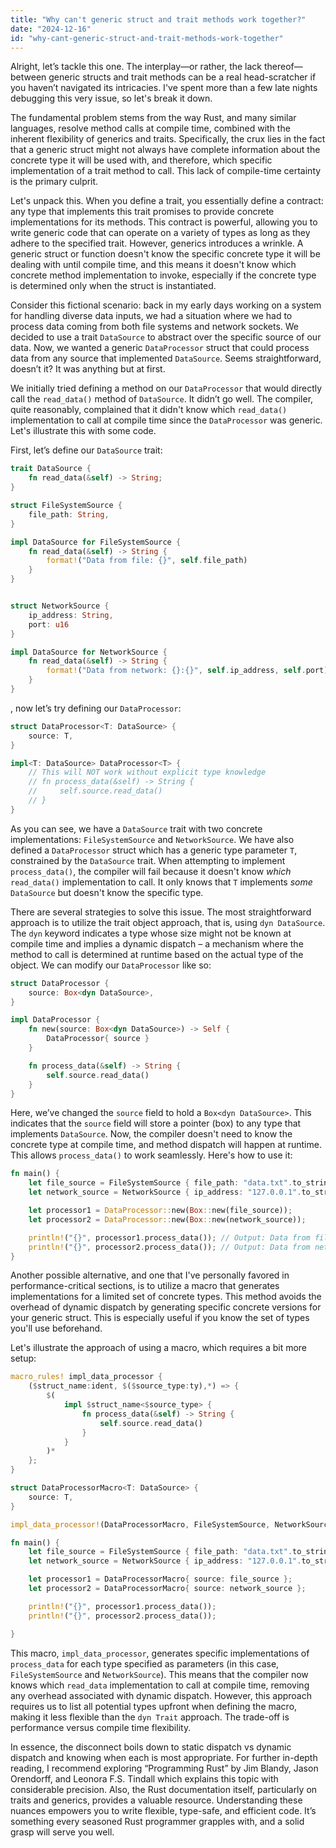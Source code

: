 ```yaml
---
title: "Why can't generic struct and trait methods work together?"
date: "2024-12-16"
id: "why-cant-generic-struct-and-trait-methods-work-together"
---
```


Alright, let’s tackle this one. The interplay—or rather, the lack thereof—between generic structs and trait methods can be a real head-scratcher if you haven’t navigated its intricacies. I've spent more than a few late nights debugging this very issue, so let's break it down.

The fundamental problem stems from the way Rust, and many similar languages, resolve method calls at compile time, combined with the inherent flexibility of generics and traits. Specifically, the crux lies in the fact that a generic struct might not always have complete information about the concrete type it will be used with, and therefore, which specific implementation of a trait method to call. This lack of compile-time certainty is the primary culprit.

Let's unpack this. When you define a trait, you essentially define a contract: any type that implements this trait promises to provide concrete implementations for its methods. This contract is powerful, allowing you to write generic code that can operate on a variety of types as long as they adhere to the specified trait. However, generics introduces a wrinkle. A generic struct or function doesn't know the specific concrete type it will be dealing with until compile time, and this means it doesn't know which concrete method implementation to invoke, especially if the concrete type is determined only when the struct is instantiated.

Consider this fictional scenario: back in my early days working on a system for handling diverse data inputs, we had a situation where we had to process data coming from both file systems and network sockets. We decided to use a trait `DataSource` to abstract over the specific source of our data. Now, we wanted a generic `DataProcessor` struct that could process data from any source that implemented `DataSource`. Seems straightforward, doesn’t it? It was anything but at first.

We initially tried defining a method on our `DataProcessor` that would directly call the `read_data()` method of `DataSource`. It didn’t go well. The compiler, quite reasonably, complained that it didn't know which `read_data()` implementation to call at compile time since the `DataProcessor` was generic. Let's illustrate this with some code.

First, let’s define our `DataSource` trait:

```rust
trait DataSource {
    fn read_data(&self) -> String;
}

struct FileSystemSource {
    file_path: String,
}

impl DataSource for FileSystemSource {
    fn read_data(&self) -> String {
        format!("Data from file: {}", self.file_path)
    }
}


struct NetworkSource {
    ip_address: String,
    port: u16
}

impl DataSource for NetworkSource {
    fn read_data(&self) -> String {
        format!("Data from network: {}:{}", self.ip_address, self.port)
    }
}
```
, now let’s try defining our `DataProcessor`:

```rust
struct DataProcessor<T: DataSource> {
    source: T,
}

impl<T: DataSource> DataProcessor<T> {
    // This will NOT work without explicit type knowledge
    // fn process_data(&self) -> String {
    //     self.source.read_data()
    // }
}
```

As you can see, we have a `DataSource` trait with two concrete implementations: `FileSystemSource` and `NetworkSource`. We have also defined a `DataProcessor` struct which has a generic type parameter `T`, constrained by the `DataSource` trait. When attempting to implement `process_data()`, the compiler will fail because it doesn't know *which* `read_data()` implementation to call. It only knows that `T` implements *some* `DataSource` but doesn't know the specific type.

There are several strategies to solve this issue. The most straightforward approach is to utilize the trait object approach, that is, using `dyn DataSource`. The `dyn` keyword indicates a type whose size might not be known at compile time and implies a dynamic dispatch – a mechanism where the method to call is determined at runtime based on the actual type of the object. We can modify our `DataProcessor` like so:

```rust
struct DataProcessor {
    source: Box<dyn DataSource>,
}

impl DataProcessor {
    fn new(source: Box<dyn DataSource>) -> Self {
        DataProcessor{ source }
    }

    fn process_data(&self) -> String {
        self.source.read_data()
    }
}
```

Here, we’ve changed the `source` field to hold a `Box<dyn DataSource>`. This indicates that the `source` field will store a pointer (box) to any type that implements `DataSource`. Now, the compiler doesn't need to know the concrete type at compile time, and method dispatch will happen at runtime. This allows `process_data()` to work seamlessly. Here's how to use it:

```rust
fn main() {
    let file_source = FileSystemSource { file_path: "data.txt".to_string() };
    let network_source = NetworkSource { ip_address: "127.0.0.1".to_string(), port: 8080 };

    let processor1 = DataProcessor::new(Box::new(file_source));
    let processor2 = DataProcessor::new(Box::new(network_source));

    println!("{}", processor1.process_data()); // Output: Data from file: data.txt
    println!("{}", processor2.process_data()); // Output: Data from network: 127.0.0.1:8080
}
```

Another possible alternative, and one that I've personally favored in performance-critical sections, is to utilize a macro that generates implementations for a limited set of concrete types. This method avoids the overhead of dynamic dispatch by generating specific concrete versions for your generic struct. This is especially useful if you know the set of types you'll use beforehand.

Let's illustrate the approach of using a macro, which requires a bit more setup:

```rust
macro_rules! impl_data_processor {
    ($struct_name:ident, $($source_type:ty),*) => {
        $(
            impl $struct_name<$source_type> {
                fn process_data(&self) -> String {
                    self.source.read_data()
                }
            }
        )*
    };
}

struct DataProcessorMacro<T: DataSource> {
    source: T,
}

impl_data_processor!(DataProcessorMacro, FileSystemSource, NetworkSource);

fn main() {
    let file_source = FileSystemSource { file_path: "data.txt".to_string() };
    let network_source = NetworkSource { ip_address: "127.0.0.1".to_string(), port: 8080 };

    let processor1 = DataProcessorMacro{ source: file_source };
    let processor2 = DataProcessorMacro{ source: network_source };

    println!("{}", processor1.process_data());
    println!("{}", processor2.process_data());

}
```

This macro, `impl_data_processor`, generates specific implementations of `process_data` for each type specified as parameters (in this case, `FileSystemSource` and `NetworkSource`). This means that the compiler now knows which `read_data` implementation to call at compile time, removing any overhead associated with dynamic dispatch. However, this approach requires us to list all potential types upfront when defining the macro, making it less flexible than the `dyn Trait` approach. The trade-off is performance versus compile time flexibility.

In essence, the disconnect boils down to static dispatch vs dynamic dispatch and knowing when each is most appropriate. For further in-depth reading, I recommend exploring “Programming Rust” by Jim Blandy, Jason Orendorff, and Leonora F.S. Tindall which explains this topic with considerable precision. Also, the Rust documentation itself, particularly on traits and generics, provides a valuable resource. Understanding these nuances empowers you to write flexible, type-safe, and efficient code. It’s something every seasoned Rust programmer grapples with, and a solid grasp will serve you well.
